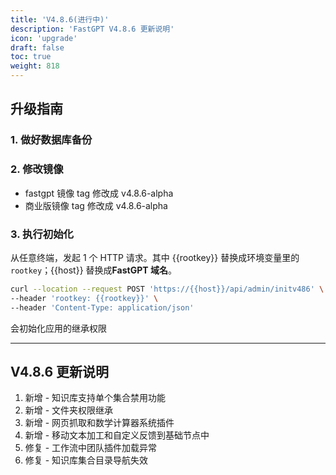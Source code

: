 ```yaml
---
title: 'V4.8.6(进行中)'
description: 'FastGPT V4.8.6 更新说明'
icon: 'upgrade'
draft: false
toc: true
weight: 818
---
```


## 升级指南

### 1. 做好数据库备份

### 2. 修改镜像

- fastgpt 镜像 tag 修改成 v4.8.6-alpha
- 商业版镜像 tag 修改成 v4.8.6-alpha

### 3. 执行初始化

从任意终端，发起 1 个 HTTP 请求。其中 {{rootkey}} 替换成环境变量里的 `rootkey`；{{host}} 替换成**FastGPT 域名**。

```bash
curl --location --request POST 'https://{{host}}/api/admin/initv486' \
--header 'rootkey: {{rootkey}}' \
--header 'Content-Type: application/json'
```

会初始化应用的继承权限

-------

## V4.8.6 更新说明

1. 新增 - 知识库支持单个集合禁用功能
2. 新增 - 文件夹权限继承
3. 新增 - 网页抓取和数学计算器系统插件
4. 新增 - 移动文本加工和自定义反馈到基础节点中
5. 修复 - 工作流中团队插件加载异常
6. 修复 - 知识库集合目录导航失效
